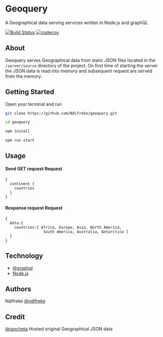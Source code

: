 # Geoquery
A Geographical data serving services written in Node.js and graphQL

[![Build Status](https://travis-ci.org/Ndifreke/geoquery.svg?branch=develop)](https://travis-ci.org/Ndifreke/geoquery)
[![codecov](https://codecov.io/gh/Ndifreke/geoquery/branch/develop/graph/badge.svg)](https://codecov.io/gh/Ndifreke/geoquery)

## About
Geoquery serves Geographical data from static JSON files located in the `/server/source` directory of the project. On first time of starting the server the JSON data is read into memory and subsequent request are served from the memory.

## Getting Started

Open your terminal and run
```sh
git clone https://github.com/Ndifreke/geoquery.git
```

```sh
cd geoquery
```

```sh
npm install
```

```sh
npm run start
 ``` 

## Usage

#### Send GET request Request
```
{                 
  continent {
    countries
  }
}
```
#### Response request Request

```
{
  data:{
    countries:[ Africa, Europe, Asia, North America,
                 South America, Australia, Antarctica ]
  }
}
```

## Technology
- [@graphql](https://github.com/graphql)
- [Node.js](https://nodejs.org/en/)

## Authors
 Ndifreke [@ndifreke](https://github.com/ndifreke)
## Credit
[@rancheta](https://github.com/rancheta/countryRegionCityJSON) Hosted original Geographical JSON data


